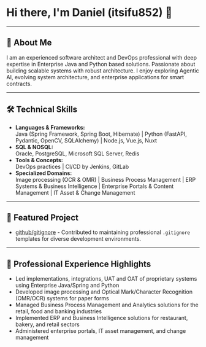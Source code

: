 <!--
**itsifu852/itsifu852** is a ✨ _special_ ✨ repository because its `README.md` (this file) appears on your GitHub profile.

Here are some ideas to get you started:

- 🔭 I’m currently working on ...
- 🌱 I’m currently learning ...
- 👯 I’m looking to collaborate on ...
- 🤔 I’m looking for help with ...
- 💬 Ask me about ...
- 📫 How to reach me: ...
- 😄 Pronouns: ...
- ⚡ Fun fact: ...
-->
# Hi there, I'm Daniel (itsifu852) 👋

---

## 🚀 About Me
I am an experienced software architect and DevOps professional with deep expertise in Enterprise Java and Python based solutions. Passionate about building scalable systems with robust architecture. I enjoy exploring Agentic AI, evolving system architecture, and enterprise applications for smart contracts.

---

## 🛠️ Technical Skills

- **Languages & Frameworks:**  
  Java (Spring Framework, Spring Boot, Hibernate) | Python (FastAPI, Pydantic, OpenCV, SQLAlchemy) | Node.js, Vue.js, Nuxt  
- **SQL & NOSQL:**  
  Oracle, PostgreSQL, Microsoft SQL Server, Redis
- **Tools & Concepts:**  
  DevOps practices | CI/CD by Jenkins, GitLab
- **Specialized Domains:**  
  Image processing (OCR & OMR) | Business Process Management | ERP Systems & Business Intelligence | Enterprise Portals & Content Management | IT Asset & Change Management

---

## 📂 Featured Project

- [github/gitignore](https://github.com/github/gitignore) - Contributed to maintaining professional `.gitignore` templates for diverse development environments.

---

## 💼 Professional Experience Highlights

- Led implementations, integrations, UAT and OAT of proprietary systems using Enterprise Java/Spring and Python
- Developed image processing and Optical Mark/Character Recognition (OMR/OCR) systems for paper forms  
- Managed Business Process Management and Analytics solutions for the retail, food and banking industries  
- Implemented ERP and Business Intelligence solutions for restaurant, bakery, and retail sectors  
- Administered enterprise portals, IT asset management, and change management
